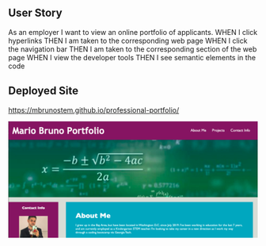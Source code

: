 ## User Story
As an employer I want to view an online portfolio of applicants.
WHEN I click hyperlinks
THEN I am taken to the corresponding web page
WHEN I click the navigation bar
THEN I am taken to the corresponding section of the web page
WHEN I view the developer tools
THEN I see semantic elements in the code

## Deployed Site
https://mbrunostem.github.io/professional-portfolio/

![Deployed site landing page](./assets/landing-page.png)